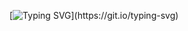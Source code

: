 

[![Typing SVG](https://readme-typing-svg.demolab.com/?lines=Hey+my+name+is+Yassir+Yassin+!;Welcome+!)](https://git.io/typing-svg)


<!--
**yassirscreed/yassirscreed** is a ✨ _special_ ✨ repository because its `README.md` (this file) appears on your GitHub profile.

Here are some ideas to get you started:

- 🔭 I’m currently working on ...
- 🌱 I’m currently learning ...
- 👯 I’m looking to collaborate on ...
- 🤔 I’m looking for help with ...
- 💬 Ask me about ...
- 📫 How to reach me: ...
- 😄 Pronouns: ...
- ⚡ Fun fact: ...
-->
